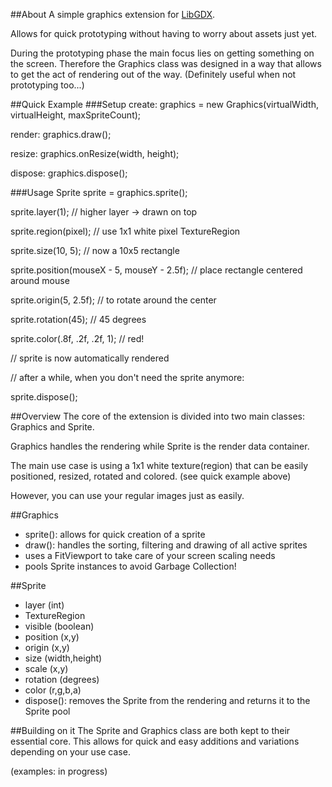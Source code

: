 ##About
A simple graphics extension for [LibGDX](https://github.com/libGDX/libGDX).

Allows for quick prototyping without having to worry about assets just yet.

During the prototyping phase the main focus lies on getting something on the screen.
Therefore the Graphics class was designed in a way that allows to get the act of rendering
out of the way. (Definitely useful when not prototyping too...)

##Quick Example
###Setup
create: graphics = new Graphics(virtualWidth, virtualHeight, maxSpriteCount);

render: graphics.draw();

resize: graphics.onResize(width, height);

dispose: graphics.dispose();

###Usage
Sprite sprite = graphics.sprite();

sprite.layer(1); // higher layer -> drawn on top

sprite.region(pixel); // use 1x1 white pixel TextureRegion

sprite.size(10, 5); // now a 10x5 rectangle

sprite.position(mouseX - 5, mouseY - 2.5f); // place rectangle centered around mouse

sprite.origin(5, 2.5f); // to rotate around the center

sprite.rotation(45); // 45 degrees

sprite.color(.8f, .2f, .2f, 1); // red!

// sprite is now automatically rendered

// after a while, when you don't need the sprite anymore:

sprite.dispose();

##Overview
The core of the extension is divided into two main classes: Graphics and Sprite.

Graphics handles the rendering while Sprite is the render data container.

The main use case is using a 1x1 white texture(region) that can be easily positioned,
resized, rotated and colored. (see quick example above)

However, you can use your regular images just as easily.

##Graphics
- sprite(): allows for quick creation of a sprite
- draw(): handles the sorting, filtering and drawing of all active sprites
- uses a FitViewport to take care of your screen scaling needs
- pools Sprite instances to avoid Garbage Collection!

##Sprite
- layer (int)
- TextureRegion
- visible (boolean)
- position (x,y)
- origin (x,y)
- size (width,height)
- scale (x,y)
- rotation (degrees)
- color (r,g,b,a)
- dispose(): removes the Sprite from the rendering and returns it to the Sprite pool

##Building on it
The Sprite and Graphics class are both kept to their essential core.
This allows for quick and easy additions and variations depending on your use case.

(examples: in progress)